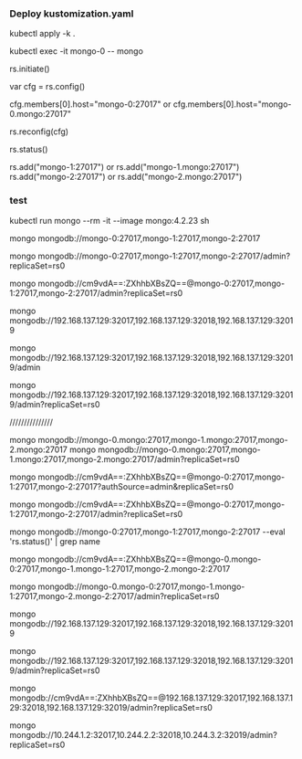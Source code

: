 ### Deploy  kustomization.yaml 

kubectl apply -k .

kubectl exec -it mongo-0 -- mongo

rs.initiate()

 var cfg = rs.config()

 cfg.members[0].host="mongo-0:27017" or cfg.members[0].host="mongo-0.mongo:27017"

 rs.reconfig(cfg)

  rs.status()

  rs.add("mongo-1:27017") or rs.add("mongo-1.mongo:27017")
  rs.add("mongo-2:27017") or rs.add("mongo-2.mongo:27017")

### test

kubectl run mongo --rm -it --image mongo:4.2.23 sh

mongo mongodb://mongo-0:27017,mongo-1:27017,mongo-2:27017


mongo mongodb://mongo-0:27017,mongo-1:27017,mongo-2:27017/admin?replicaSet=rs0


mongo mongodb://cm9vdA==:ZXhhbXBsZQ==@mongo-0:27017,mongo-1:27017,mongo-2:27017/admin?replicaSet=rs0


mongo mongodb://192.168.137.129:32017,192.168.137.129:32018,192.168.137.129:32019

mongo mongodb://192.168.137.129:32017,192.168.137.129:32018,192.168.137.129:32019/admin


mongo mongodb://192.168.137.129:32017,192.168.137.129:32018,192.168.137.129:32019/admin?replicaSet=rs0


///////////////


mongo mongodb://mongo-0.mongo:27017,mongo-1.mongo:27017,mongo-2.mongo:27017
mongo mongodb://mongo-0.mongo:27017,mongo-1.mongo:27017,mongo-2.mongo:27017/admin?replicaSet=rs0













mongo mongodb://cm9vdA==:ZXhhbXBsZQ==@mongo-0:27017,mongo-1:27017,mongo-2:27017?authSource=admin&replicaSet=rs0

mongo mongodb://cm9vdA==:ZXhhbXBsZQ==@mongo-0:27017,mongo-1:27017,mongo-2:27017/admin?replicaSet=rs0

mongo mongodb://mongo-0:27017,mongo-1:27017,mongo-2:27017 --eval 'rs.status()' | grep name

mongo mongodb://cm9vdA==:ZXhhbXBsZQ==@mongo-0.mongo-0:27017,mongo-1.mongo-1:27017,mongo-2.mongo-2:27017

mongo mongodb://mongo-0.mongo-0:27017,mongo-1.mongo-1:27017,mongo-2.mongo-2:27017/admin?replicaSet=rs0

mongo mongodb://192.168.137.129:32017,192.168.137.129:32018,192.168.137.129:32019


mongo mongodb://192.168.137.129:32017,192.168.137.129:32018,192.168.137.129:32019/admin?replicaSet=rs0



mongo mongodb://cm9vdA==:ZXhhbXBsZQ==@192.168.137.129:32017,192.168.137.129:32018,192.168.137.129:32019/admin?replicaSet=rs0



mongo mongodb://10.244.1.2:32017,10.244.2.2:32018,10.244.3.2:32019/admin?replicaSet=rs0
